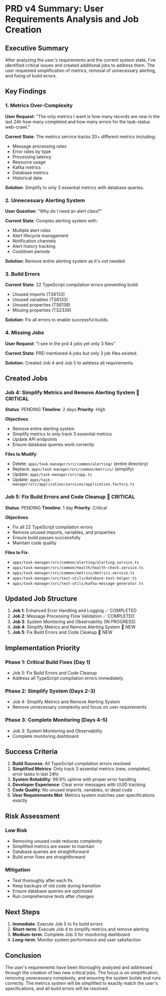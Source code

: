 # PRD v4 Summary: User Requirements Analysis and Job Creation

## Executive Summary

After analyzing the user's requirements and the current system state, I've identified critical issues and created additional jobs to address them. The user requested simplification of metrics, removal of unnecessary alerting, and fixing of build errors.

## Key Findings

### 1. Metrics Over-Complexity

**User Request**: "The only metrics I want is how many records are new in the last 24h how many completed and how many errors for the task-status web-crawl."

**Current State**: The metrics service tracks 20+ different metrics including:

- Message processing rates
- Error rates by type
- Processing latency
- Resource usage
- Kafka metrics
- Database metrics
- Historical data

**Solution**: Simplify to only 3 essential metrics with database queries.

### 2. Unnecessary Alerting System

**User Question**: "Why do I need an alert class?"

**Current State**: Complex alerting system with:

- Multiple alert rules
- Alert lifecycle management
- Notification channels
- Alert history tracking
- Cooldown periods

**Solution**: Remove entire alerting system as it's not needed.

### 3. Build Errors

**Current State**: 22 TypeScript compilation errors preventing build:

- Unused imports (TS6133)
- Unused variables (TS6133)
- Unused properties (TS6138)
- Missing properties (TS2339)

**Solution**: Fix all errors to enable successful builds.

### 4. Missing Jobs

**User Request**: "I see in the prd 4 jobs yet only 3 files"

**Current State**: PRD mentioned 4 jobs but only 3 job files existed.

**Solution**: Created Job 4 and Job 5 to address all requirements.

## Created Jobs

### Job 4: Simplify Metrics and Remove Alerting System 🚨 CRITICAL

**Status**: PENDING
**Timeline**: 2 days
**Priority**: High

**Objectives**:

- Remove entire alerting system
- Simplify metrics to only track 3 essential metrics
- Update API endpoints
- Ensure database queries work correctly

**Files to Modify**:

- Delete: `apps/task-manager/src/common/alerting/` (entire directory)
- Replace: `apps/task-manager/src/common/metrics/` (simplify)
- Update: `apps/task-manager/src/app.ts`
- Update: `apps/task-manager/src/application/services/application.factory.ts`

### Job 5: Fix Build Errors and Code Cleanup 🚨 CRITICAL

**Status**: PENDING
**Timeline**: 1 day
**Priority**: Critical

**Objectives**:

- Fix all 22 TypeScript compilation errors
- Remove unused imports, variables, and properties
- Ensure build passes successfully
- Maintain code quality

**Files to Fix**:

- `apps/task-manager/src/common/alerting/alerting.service.ts`
- `apps/task-manager/src/common/health/health-check.service.ts`
- `apps/task-manager/src/common/metrics/metrics.service.ts`
- `apps/task-manager/src/test-utils/database-test-helper.ts`
- `apps/task-manager/src/test-utils/kafka-message-generator.ts`

## Updated Job Structure

1. **Job 1**: Enhanced Error Handling and Logging ✅ COMPLETED
2. **Job 2**: Message Processing Flow Validation ✅ COMPLETED
3. **Job 3**: System Monitoring and Observability (IN PROGRESS)
4. **Job 4**: Simplify Metrics and Remove Alerting System 🚨 NEW
5. **Job 5**: Fix Build Errors and Code Cleanup 🚨 NEW

## Implementation Priority

### Phase 1: Critical Build Fixes (Day 1)

- Job 5: Fix Build Errors and Code Cleanup
- Address all TypeScript compilation errors immediately

### Phase 2: Simplify System (Days 2-3)

- Job 4: Simplify Metrics and Remove Alerting System
- Remove unnecessary complexity and focus on user requirements

### Phase 3: Complete Monitoring (Days 4-5)

- Job 3: System Monitoring and Observability
- Complete monitoring dashboard

## Success Criteria

1. **Build Success**: All TypeScript compilation errors resolved
2. **Simplified Metrics**: Only track 3 essential metrics (new, completed, error tasks in last 24h)
3. **System Reliability**: 99.9% uptime with proper error handling
4. **Developer Experience**: Clear error messages with UUID tracking
5. **Code Quality**: No unused imports, variables, or dead code
6. **User Requirements Met**: Metrics system matches user specifications exactly

## Risk Assessment

### Low Risk

- Removing unused code reduces complexity
- Simplified metrics are easier to maintain
- Database queries are straightforward
- Build error fixes are straightforward

### Mitigation

- Test thoroughly after each fix
- Keep backups of old code during transition
- Ensure database queries are optimized
- Run comprehensive tests after changes

## Next Steps

1. **Immediate**: Execute Job 5 to fix build errors
2. **Short-term**: Execute Job 4 to simplify metrics and remove alerting
3. **Medium-term**: Complete Job 3 for monitoring dashboard
4. **Long-term**: Monitor system performance and user satisfaction

## Conclusion

The user's requirements have been thoroughly analyzed and addressed through the creation of two new critical jobs. The focus is on simplification, removing unnecessary complexity, and ensuring the system builds and runs correctly. The metrics system will be simplified to exactly match the user's specifications, and all build errors will be resolved.
